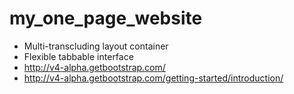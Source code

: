 # my_one_page_website

- Multi-transcluding layout container
- Flexible tabbable interface
- http://v4-alpha.getbootstrap.com/
- http://v4-alpha.getbootstrap.com/getting-started/introduction/
